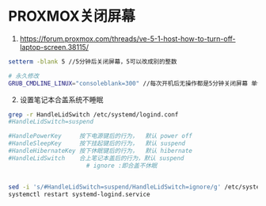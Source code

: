 # PROXMOX关闭屏幕
1. https://forum.proxmox.com/threads/ve-5-1-host-how-to-turn-off-laptop-screen.38115/ 

```sh
setterm -blank 5 //5分钟后关闭屏幕，5可以改成别的整数

# 永久修改
GRUB_CMDLINE_LINUX="consoleblank=300" //每次开机后无操作都是5分钟关闭屏幕 单位是秒
```

2. 设置笔记本合盖系统不睡眠

```sh
grep -r HandleLidSwitch /etc/systemd/logind.conf
#HandleLidSwitch=suspend

#HandlePowerKey     按下电源键后的行为，  默认 power off
#HandleSleepKey     按下挂起键后的行为，  默认 suspend
#HandleHibernateKey 按下休眠键后的行为，  默认 hibernate
#HandleLidSwitch    合上笔记本盖后的行为，默认 suspend
                      # ignore :即合盖不休眠


sed -i 's/#HandleLidSwitch=suspend/HandleLidSwitch=ignore/g' /etc/systemd/logind.conf
systemctl restart systemd-logind.service

```